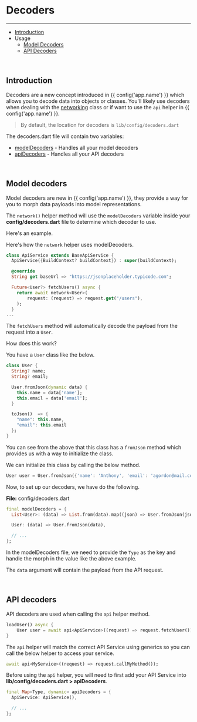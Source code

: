 # Decoders

---

<a name="section-1"></a>
- [Introduction](#introduction "Introduction")
- Usage
  - [Model Decoders](#model-decoders "Model Decoders")
  - [API Decoders](#api-decoders "API Decoders")


<a name="introduction"></a>
<br>
## Introduction

Decoders are a new concept introduced in {{ config('app.name') }} which allows you to decode data into objects or classes.
You'll likely use decoders when dealing with the [networking](/docs/{{$version}}/networking) class or if want to use the `api` helper in {{ config('app.name') }}.

> By default, the location for decoders is `lib/config/decoders.dart`

The decoders.dart file will contain two variables:
- [modelDecoders](#model-decoders) - Handles all your model decoders 
- [apiDecoders](#api-decoders) - Handles all your API decoders 

<a name="model-decoders"></a>
<br>

## Model decoders

Model decoders are new in {{ config('app.name') }}, they provide a way for you to morph data payloads into model representations.

The `network()` helper method will use the `modelDecoders` variable inside your <b>config/decoders.dart</b> file to determine which decoder to use.

Here's an example.

Here's how the `network` helper uses modelDecoders.

```dart
class ApiService extends BaseApiService {
  ApiService({BuildContext? buildContext}) : super(buildContext);

  @override
  String get baseUrl => "https://jsonplaceholder.typicode.com";

  Future<User?> fetchUsers() async {
    return await network<User>(
        request: (request) => request.get("/users"),
    );
  }
...
```

The `fetchUsers` method will automatically decode the payload from the request into a `User`.

How does this work?

You have a `User` class like the below.

```dart
class User {
  String? name;
  String? email;

  User.fromJson(dynamic data) {
    this.name = data['name'];
    this.email = data['email'];
  }

  toJson()  => {
    "name": this.name,
    "email": this.email
  };
}
```

You can see from the above that this class has a `fromJson` method which provides us with a way to initialize the class.

We can initialize this class by calling the below method.

```dart
User user = User.fromJson({'name': 'Anthony', 'email': 'agordon@mail.com'});
```

Now, to set up our decoders, we have do the following.

<b>File:</b> config/decoders.dart
```dart
final modelDecoders = {
  List<User>: (data) => List.from(data).map((json) => User.fromJson(json)).toList(),

  User: (data) => User.fromJson(data),

  // ...
};
```

In the modelDecoders file, we need to provide the `Type` as the key and handle the morph in the value like the above example.

The `data` argument will contain the payload from the API request.

<a name="api-decoders"></a>
<br>

## API decoders

API decoders are used when calling the `api` helper method.

```dart
loadUser() async {
    User user = await api<ApiService>((request) => request.fetchUser());
}
```

The `api` helper will match the correct API Service using generics so you can call the below helper to access your service. 

```dart
await api<MyService>((request) => request.callMyMethod());
```

Before using the `api` helper, you will need to first add your API Service into <b>lib/config/decoders.dart > apiDecoders</b>.

```dart
final Map<Type, dynamic> apiDecoders = {
  ApiService: ApiService(),

  // ...
};
```